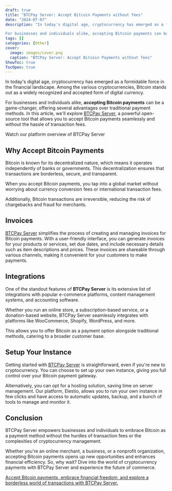 ```yaml
---
draft: true
title: "BTCPay Server: Accept Bitcoin Payments without fees"
date: "2024-07-07"
description: "In today's digital age, cryptocurrency has emerged as a formidable force in the financial landscape. Among the various cryptocurrencies, Bitcoin stands out as a widely recognized and accepted form of digital currency.

For businesses and individuals alike, accepting Bitcoin payments can be a game-changer, offering several advantages over"
tags: []
categories: [Other]
cover:
  image: images/cover.png
  caption: "BTCPay Server: Accept Bitcoin Payments without fees"
ShowToc: true
TocOpen: true
---
```



In today's digital age, cryptocurrency has emerged as a formidable force in the financial landscape. Among the various cryptocurrencies, Bitcoin stands out as a widely recognized and accepted form of digital currency. 

For businesses and individuals alike, **accepting Bitcoin payments** can be a game\-changer, offering several advantages over traditional payment methods. In this article, we'll explore [BTCPay Server](https://elest.io/open-source/btcpay?ref=blog.elest.io), a powerful open\-source tool that allows you to accept Bitcoin payments seamlessly and without the hassle of transaction fees.



Watch our platform overview of BTCPay Server



## Why Accept Bitcoin Payments

Bitcoin is known for its decentralized nature, which means it operates independently of banks or governments. This decentralization ensures that transactions are borderless, secure, and transparent. 

When you accept Bitcoin payments, you tap into a global market without worrying about currency conversion fees or international transaction fees. 

Additionally, Bitcoin transactions are irreversible, reducing the risk of chargebacks and fraud for merchants.

## Invoices

[BTCPay Server](https://elest.io/open-source/btcpay?ref=blog.elest.io) simplifies the process of creating and managing invoices for Bitcoin payments. With a user\-friendly interface, you can generate invoices for your products or services, set due dates, and include necessary details such as item descriptions and prices. These invoices are shareable through various channels, making it convenient for your customers to make payments.

## Integrations

One of the standout features of **BTCPay Server** is its extensive list of integrations with popular e\-commerce platforms, content management systems, and accounting software. 

Whether you run an online store, a subscription\-based service, or a donation\-based website, BTCPay Server seamlessly integrates with platforms like WooCommerce, Shopify, WordPress, and more. 

This allows you to offer Bitcoin as a payment option alongside traditional methods, catering to a broader customer base.

## Setup Your Instance

Getting started with [BTCPay Server](https://elest.io/open-source/btcpay?ref=blog.elest.io) is straightforward, even if you're new to cryptocurrency. You can choose to set up your own instance, giving you full control over your Bitcoin payment gateway. 

Alternatively, you can opt for a hosting solution, saving time on server management. Our platform, Elestio, allows you to run your own instance in few clicks and have access to automatic updates, backup, and a bunch of tools to manage and monitor it.

## Conclusion

 BTCPay Server empowers businesses and individuals to embrace Bitcoin as a payment method without the hurdles of transaction fees or the complexities of cryptocurrency management. 

Whether you're an online merchant, a business, or a nonprofit organization, accepting Bitcoin payments opens up new opportunities and enhances financial efficiency. So, why wait? Dive into the world of cryptocurrency payments with BTCPay Server and experience the future of commerce.

[Accept Bitcoin payments, embrace financial freedom, and explore a borderless world of transactions with BTCPay Server.](https://elest.io/open-source/btcpay?ref=blog.elest.io)



